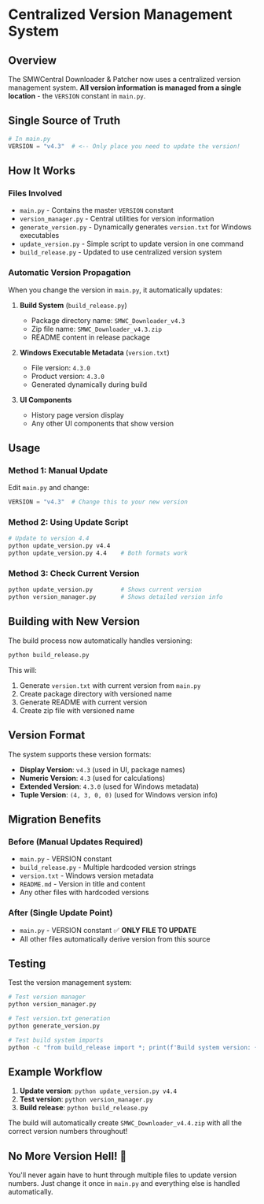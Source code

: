 # Centralized Version Management System

## Overview
The SMWCentral Downloader & Patcher now uses a centralized version management system. **All version information is managed from a single location** - the `VERSION` constant in `main.py`.

## Single Source of Truth
```python
# In main.py
VERSION = "v4.3"  # <-- Only place you need to update the version!
```

## How It Works

### Files Involved
- `main.py` - Contains the master `VERSION` constant
- `version_manager.py` - Central utilities for version information
- `generate_version.py` - Dynamically generates `version.txt` for Windows executables
- `update_version.py` - Simple script to update version in one command
- `build_release.py` - Updated to use centralized version system

### Automatic Version Propagation
When you change the version in `main.py`, it automatically updates:

1. **Build System** (`build_release.py`)
   - Package directory name: `SMWC_Downloader_v4.3`
   - Zip file name: `SMWC_Downloader_v4.3.zip`
   - README content in release package

2. **Windows Executable Metadata** (`version.txt`)
   - File version: `4.3.0`
   - Product version: `4.3.0`
   - Generated dynamically during build

3. **UI Components**
   - History page version display
   - Any other UI components that show version

## Usage

### Method 1: Manual Update
Edit `main.py` and change:
```python
VERSION = "v4.3"  # Change this to your new version
```

### Method 2: Using Update Script
```bash
# Update to version 4.4
python update_version.py v4.4
python update_version.py 4.4    # Both formats work
```

### Method 3: Check Current Version
```bash
python update_version.py        # Shows current version
python version_manager.py       # Shows detailed version info
```

## Building with New Version

The build process now automatically handles versioning:

```bash
python build_release.py
```

This will:
1. Generate `version.txt` with current version from `main.py`
2. Create package directory with versioned name
3. Generate README with current version
4. Create zip file with versioned name

## Version Format

The system supports these version formats:
- **Display Version**: `v4.3` (used in UI, package names)
- **Numeric Version**: `4.3` (used for calculations)
- **Extended Version**: `4.3.0` (used for Windows metadata)
- **Tuple Version**: `(4, 3, 0, 0)` (used for Windows version info)

## Migration Benefits

### Before (Manual Updates Required)
- `main.py` - VERSION constant
- `build_release.py` - Multiple hardcoded version strings
- `version.txt` - Windows version metadata
- `README.md` - Version in title and content
- Any other files with hardcoded versions

### After (Single Update Point)
- `main.py` - VERSION constant ✅ **ONLY FILE TO UPDATE**
- All other files automatically derive version from this source

## Testing

Test the version management system:

```bash
# Test version manager
python version_manager.py

# Test version.txt generation
python generate_version.py

# Test build system imports
python -c "from build_release import *; print(f'Build system version: {get_version()}')"
```

## Example Workflow

1. **Update version**: `python update_version.py v4.4`
2. **Test version**: `python version_manager.py`
3. **Build release**: `python build_release.py`

The build will automatically create `SMWC_Downloader_v4.4.zip` with all the correct version numbers throughout!

## No More Version Hell! 🎉

You'll never again have to hunt through multiple files to update version numbers. Just change it once in `main.py` and everything else is handled automatically.
